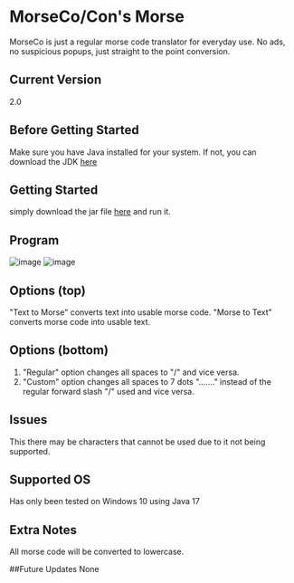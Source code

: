# MorseCo/Con's Morse
MorseCo is just a regular morse code translator for everyday use. No ads, no suspicious popups, just straight to the point conversion.

## Current Version
2.0

## Before Getting Started
Make sure you have Java installed for your system. If not, you can download the JDK [here](https://www.oracle.com/java/technologies/downloads/#jdk19-linux) 

## Getting Started
simply download the jar file [here](https://github.com/InfernoCycle/MorseCo/releases/tag/v2.0) and run it.

## Program
![image](https://github.com/InfernoCycle/MorseCo/assets/105338348/1b602e5c-db50-4ddc-89db-2f43f6a693da)
![image](https://github.com/InfernoCycle/MorseCo/assets/105338348/bf28e425-9a62-4374-b731-15b5779ea716)

## Options (top)
"Text to Morse" converts text into usable morse code.
"Morse to Text" converts morse code into usable text.

## Options (bottom)
1. "Regular" option changes all spaces to "/" and vice versa.
2. "Custom" option changes all spaces to 7 dots "......." instead of the regular forward slash "/" used and vice versa.

## Issues
This there may be characters that cannot be used due to it not being supported.

## Supported OS
Has only been tested on Windows 10 using Java 17

## Extra Notes
All morse code will be converted to lowercase.

##Future Updates
None
